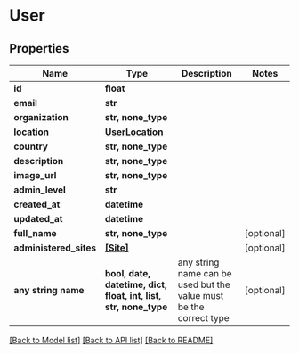 # User


## Properties
Name | Type | Description | Notes
------------ | ------------- | ------------- | -------------
**id** | **float** |  | 
**email** | **str** |  | 
**organization** | **str, none_type** |  | 
**location** | [**UserLocation**](UserLocation.md) |  | 
**country** | **str, none_type** |  | 
**description** | **str, none_type** |  | 
**image_url** | **str, none_type** |  | 
**admin_level** | **str** |  | 
**created_at** | **datetime** |  | 
**updated_at** | **datetime** |  | 
**full_name** | **str, none_type** |  | [optional] 
**administered_sites** | [**[Site]**](Site.md) |  | [optional] 
**any string name** | **bool, date, datetime, dict, float, int, list, str, none_type** | any string name can be used but the value must be the correct type | [optional]

[[Back to Model list]](../README.md#documentation-for-models) [[Back to API list]](../README.md#documentation-for-api-endpoints) [[Back to README]](../README.md)



